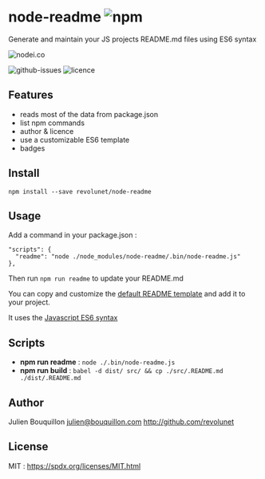 # node-readme ![npm](https://img.shields.io/npm/v/node-readme.svg)

Generate and maintain your JS projects README.md files using ES6 syntax

![nodei.co](https://nodei.co/revolunet/node-readme.png?downloads=true&downloadRank=true&stars=true)

![github-issues](https://img.shields.io/github/issues/revolunet/node-readme.svg)
![licence](https://img.shields.io/github/license/revolunet/node-readme.svg)

## Features

 - reads most of the data from package.json
 - list npm commands
 - author & licence
 - use a customizable ES6 template
 - badges

## Install

`npm install --save revolunet/node-readme`

## Usage

Add a command in your package.json :
```
"scripts": {
  "readme": "node ./node_modules/node-readme/.bin/node-readme.js"
},
```

Then run `npm run readme` to update your README.md

You can copy and customize the [default README template](./src/.README.md) and add it to your project.

It uses the [Javascript ES6 syntax](https://developer.mozilla.org/en-US/docs/Web/JavaScript/Reference/template_strings)

## Scripts  

 - **npm run readme** : `node ./.bin/node-readme.js`
 - **npm run build** : `babel -d dist/ src/ && cp ./src/.README.md ./dist/.README.md`

## Author

Julien Bouquillon <julien@bouquillon.com> http://github.com/revolunet

## License

MIT : https://spdx.org/licenses/MIT.html
